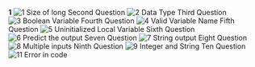 **1**
![1 Size of long](https://user-images.githubusercontent.com/81718623/191780353-78d6d078-ec14-46f3-88df-e58df4da06de.jpg)
Second Question
![2 Data Type](https://user-images.githubusercontent.com/81718623/191780488-ea94deb7-bd88-4808-9065-a405c2c42214.jpg)
Third Question
![3 Boolean Variable](https://user-images.githubusercontent.com/81718623/191780526-3197de1e-1610-45c2-953f-e41aefb0a19d.jpg)
Fourth Question
![4 Valid Variable Name](https://user-images.githubusercontent.com/81718623/191780558-7ea7e24c-bf31-4a5e-8e11-04e5ebe98c2f.jpg)
Fifth Question
![5 Uninitialized Local Variable](https://user-images.githubusercontent.com/81718623/191780604-275c975b-be51-42f7-8811-93d7677a78a8.jpg)
Sixth Question
![6 Predict the output](https://user-images.githubusercontent.com/81718623/191780657-ddef312f-635c-4ca1-90fa-6cb36e8966bc.jpg)
Seven Question
![7 String output](https://user-images.githubusercontent.com/81718623/191780750-154b6a9c-fe6c-4350-92bc-9137acaf4bdd.jpg)
Eight Question
![8 Multiple inputs](https://user-images.githubusercontent.com/81718623/191780803-62d41a73-18f9-45fc-a1a2-f3a511e103db.jpg)
Ninth Question
![9 Integer and String](https://user-images.githubusercontent.com/81718623/191780866-0ffb5e6e-9f33-44e7-81df-c44246dbb824.jpg)
Ten Question
![11 Error in code](https://user-images.githubusercontent.com/81718623/191780923-ddec99cc-91b7-416a-9f17-403533dd6397.jpg)

